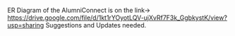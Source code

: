 ER Diagram of the AlumniConnect is on the link->
https://drive.google.com/file/d/1kt1rYOyotLQV-ujXvRf7F3k_GgbkystK/view?usp=sharing
Suggestions and Updates needed.
